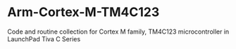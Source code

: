 # Arm-Cortex-M-TM4C123
Code and routine collection for Cortex M family, TM4C123 microcontroller in LaunchPad Tiva C Series

